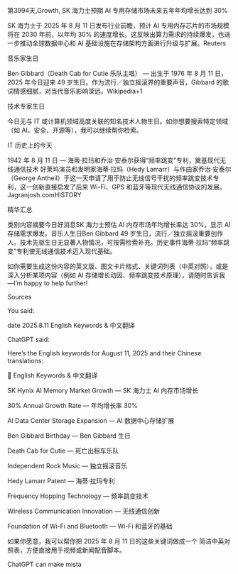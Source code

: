 第3994天,Growth, SK 海力士预期 AI 专用存储市场未来五年年均增长达到 30%

SK 海力士于 2025 年 8 月 11 日发布行业前瞻，预计 AI 专用内存芯片的市场规模将在 2030 年前，以年均 30% 的速度增长。这反映出算力需求的持续爆发，也进一步推动全球数据中心和 AI 基础设施在存储架构方面进行升级与扩展。Reuters

音乐家生日

Ben Gibbard（Death Cab for Cutie 乐队主唱） — 出生于 1976 年 8 月 11 日，2025 年今日迎来 49 岁生日。作为流行／独立摇滚界的重要声音，Gibbard 的歌词情感细腻，对当代音乐影响深远。Wikipedia+1

技术专家生日

今日无与 IT 或计算机领域高度关联的知名技术人物生日。如你想要搜索特定领域（如 AI、安全、开源等），我可以继续帮你检索。

IT 历史上的今天

1942 年 8 月 11 日 — 海蒂·拉玛和乔治·安泰尔获得“频率跳变”专利，奠基现代无线通信技术
好莱坞演员和发明家海蒂·拉玛（Hedy Lamarr）与作曲家乔治·安泰尔（George Antheil）于这一天申请了用于防止无线信号干扰的频率跳变技术专利，这一创新直接启发了后来 Wi-Fi、GPS 和蓝牙等现代无线通信协议的发展。Jagranjosh.comHISTORY

精华汇总



类别内容摘要今日好消息SK 海力士预估 AI 内存市场年均增长率达 30%，显示 AI 存储需求爆发。音乐人生日Ben Gibbard 49 岁生日，流行／独立摇滚重要创作人。技术先驱生日无显著人物情况，可按需检索补充。历史事件海蒂·拉玛“频率跳变”专利使无线通信技术迈入现代基础。

如你需要生成这份内容的英文版、图文卡片格式、关键词列表（中英对照），或是深入分析某项内容（例如 AI 存储增长动因、频率跳变技术原理），请随时告诉我—I’m happy to help further!




Sources

You said:







date 2025.8.11 English Keywords & 中文翻译

ChatGPT said:






Here’s the English keywords for August 11, 2025 and their Chinese translations:

📌 English Keywords & 中文翻译

SK Hynix AI Memory Market Growth — SK 海力士 AI 内存市场增长

30% Annual Growth Rate — 年均增长率 30%

AI Data Center Storage Expansion — AI 数据中心存储扩展

Ben Gibbard Birthday — Ben Gibbard 生日

Death Cab for Cutie — 死亡出租车乐队

Independent Rock Music — 独立摇滚音乐

Hedy Lamarr Patent — 海蒂·拉玛专利

Frequency Hopping Technology — 频率跳变技术

Wireless Communication Innovation — 无线通信创新

Foundation of Wi-Fi and Bluetooth — Wi-Fi 和蓝牙的基础

如果你愿意，我可以帮你把 2025 年 8 月 11 日的这些关键词做成一个 简洁中英对照表，方便直接用于视频或新闻配音脚本。




ChatGPT can make mista